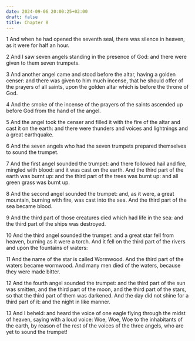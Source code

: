 ```yaml
---
date: 2024-09-06 20:00:25+02:00
draft: false
title: Chapter 8
---
```




1 And when he had opened the seventh seal, there was silence in heaven, as it were for half an hour.

2 And I saw seven angels standing in the presence of God: and there were given to them seven trumpets.

3 And another angel came and stood before the altar, having a golden censer: and there was given to him much incense, that he should offer of the prayers of all saints, upon the golden altar which is before the throne of God.

4 And the smoke of the incense of the prayers of the saints ascended up before God from the hand of the angel.

5 And the angel took the censer and filled it with the fire of the altar and cast it on the earth: and there were thunders and voices and lightnings and a great earthquake.

6 And the seven angels who had the seven trumpets prepared themselves to sound the trumpet.

7 And the first angel sounded the trumpet: and there followed hail and fire, mingled with blood: and it was cast on the earth. And the third part of the earth was burnt up: and the third part of the trees was burnt up: and all green grass was burnt up.

8 And the second angel sounded the trumpet: and, as it were, a great mountain, burning with fire, was cast into the sea. And the third part of the sea became blood.

9 And the third part of those creatures died which had life in the sea: and the third part of the ships was destroyed.

10 And the third angel sounded the trumpet: and a great star fell from heaven, burning as it were a torch. And it fell on the third part of the rivers and upon the fountains of waters:

11 And the name of the star is called Wormwood. And the third part of the waters became wormwood. And many men died of the waters, because they were made bitter.

12 And the fourth angel sounded the trumpet: and the third part of the sun was smitten, and the third part of the moon, and the third part of the stars, so that the third part of them was darkened. And the day did not shine for a third part of it: and the night in like manner.

13 And I beheld: and heard the voice of one eagle flying through the midst of heaven, saying with a loud voice: Woe, Woe, Woe to the inhabitants of the earth, by reason of the rest of the voices of the three angels, who are yet to sound the trumpet!

